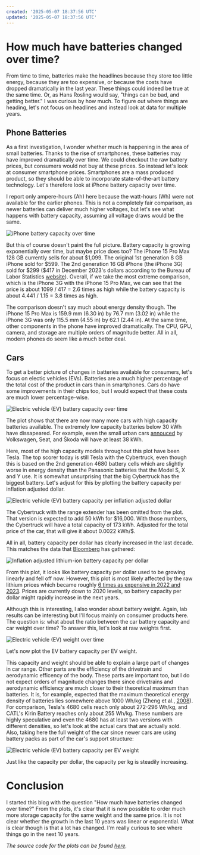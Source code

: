```yaml
---
created: '2025-05-07 18:37:56 UTC'
updated: '2025-05-07 18:37:56 UTC'
---
```


# How much have batteries changed over time?

From time to time, batteries make the headlines because they store too little energy, because they are too expensive, or because the costs have dropped dramatically in the last year.
These things could indeed be true at the same time.
Or, as Hans Rosling would say, "things can be bad, and getting better."
I was curious by how much.
To figure out where things are heading, let's not focus on headlines and instead look at data for multiple years.

## Phone Batteries

As a first investigation, I wonder whether much is happening in the area of small batteries.
Thanks to the rise of smartphones, these batteries may have improved dramatically over time.
We could checkout the raw battery prices, but consumers would not buy at these prices.
So instead let's look at consumer smartphone prices.
Smartphones are a mass produced product, so they should be able to incorporate state-of-the-art battery technology.
Let's therefore look at iPhone battery capacity over time.

I report only ampere-hours (Ah) here because the watt-hours (Wh) were not available for the earlier phones.
This is not a completely fair comparison, as newer batteries can deliver much higher voltages, but let's see what happens with battery capacity, assuming all voltage draws would be the same.

![iPhone battery capacity over time](/files/cf1bdfeaebd52962)

But this of course doesn't paint the full picture.
Battery capacity is growing exponentially over time, but maybe price does too?
The iPhone 15 Pro Max 128 GB currently sells for about \$1,099.
The original 1st generation 8 GB iPhone sold for \$599.
The 2nd generation 16 GB iPhone (the iPhone 3G) sold for \$299 (\$417 in December 2023's dollars according to the Bureau of Labor Statistics [website](https://www.bls.gov/data/inflation_calculator.htm)).
Overall, if we take the most extreme comparison, which is the iPhone 3G with the iPhone 15 Pro Max, we can see that the price is about 1099 / 417 = 2.6 times as high while the battery capacity is about 4.441 / 1.15 = 3.8 times as high.

The comparison doesn't say much about energy density though.
The iPhone 15 Pro Max is 159.9 mm (6.30 in) by 76.7 mm (3.02 in) while the iPhone 3G was only 115.5 mm (4.55 in) by 62.1 (2.44 in).
At the same time, other components in the phone have improved dramatically.
The CPU, GPU, camera, and storage are multiple orders of magnitude better.
All in all, modern phones do seem like a much better deal.

## Cars

To get a better picture of changes in batteries available for consumers, let's focus on electic vehicles (EVs).
Batteries are a much higher percentage of the total cost of the product in cars than in smartphones.
Cars do have some improvements in their chips too, but I would expect that these costs are much lower percentage-wise.

![Electric vehicle (EV) battery capacity over time](/files/c4044918792d1358)

The plot shows that there are now many more cars with high capacity batteries available.
The extremely low capacity batteries below 30 kWh have dissapeared.
For example, even the small urban cars [annouced](https://www.autocar.co.uk/car-news/new-cars/entry-level-skoda-ev-urban-suv-%C2%A322000-target-price) by Volkswagen, Seat, and Škoda will have at least 38 kWh.

Here, most of the high capacity models throughout this plot have been Tesla.
The top scorer today is still Tesla with the Cybertruck, even though this is based on the 2nd generation 4680 battery cells which are slightly worse in energy density than the Panasonic batteries that the Model S, X and Y use.
It is somewhat unsurprising that the big Cybertruck has the biggest battery.
Let's adjust for this by plotting the battery capacity per inflation adjusted dollar.

![Electric vehicle (EV) battery capacity per inflation adjusted dollar](/files/80061732775899f4)

The Cybertruck with the range extender has been omitted from the plot.
That version is expected to add 50 kWh for \$16,000.
With those numbers, the Cybertruck will have a total capacity of 173 kWh.
Adjusted for the total price of the car, that will give it about 0.0022 kWh/\$.

All in all, battery capacity per dollar has clearly increased in the last decade.
This matches the data that [Bloomberg](https://about.bnef.com/blog/lithium-ion-battery-pack-prices-hit-record-low-of-139-kwh/) has gathered:

![Inflation adjusted lithium-ion battery capacity per dollar](/files/54eb176482c1d4da)

From this plot, it looks like battery capacity per dollar used to be growing linearly and fell off now.
However, this plot is most likely affected by the raw lithium prices which became roughly [6 times as expensive in 2022 and 2023](https://tradingeconomics.com/commodity/lithium).
Prices are currently down to 2020 levels, so battery capacity per dollar might rapidly increase in the next years.

Although this is interesting, I also wonder about battery weight.
Again, lab results can be interesting but I'll focus mainly on consumer products here.
The question is: what about the ratio between the car battery capacity and car weight over time?
To answer this, let's look at raw weights first.

![Electric vehicle (EV) weight over time](/files/185033f55f3d1ea3)

Let's now plot the EV battery capacity per EV weight.

This capacity and weight should be able to explain a large part of changes in car range.
Other parts are the efficiency of the drivetrain and aerodynamic efficency of the body.
These parts are important too, but I do not expect orders of magnitude changes there since drivetrains and aerodynamic efficiency are much closer to their theoretical maximum than batteries.
It is, for example, expected that the maximum theoretical energy density of batteries lies somewhere above 1000 Wh/kg (Zheng et al., [2008](https://doi.org/10.1149/1.2901961)).
For comparison, Tesla's 4680 cells reach only about 272-296 Wh/kg, and CATL's Kirin Battery reaches only about 255 Wh/kg.
These numbers are highly speculative and even the 4680 has at least two versions with different densities, so let's look at the actual cars that are actually sold.
Also, taking here the full weight of the car since newer cars are using battery packs as part of the car's support structure:

![Electric vehicle (EV) battery capacity per EV weight](/files/5d8fb2f6a6726d94)

Just like the capacity per dollar, the capacity per kg is steadily increasing.

# Conclusion

I started this blog with the question "How much have batteries changed over time?"
From the plots, it's clear that it is now possible to order much more storage capacity for the same weight and the same price.
It is not clear whether the growth in the last 10 years was linear or exponential.
What is clear though is that a lot has changed.
I'm really curious to see where things go in the next 10 years.

_The source code for the plots can be found [here](/files/34c5f57c233f413a)._

